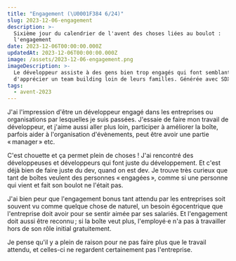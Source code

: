 ```yaml
---
title: "Engagement (\U0001F384 6/24)"
slug: 2023-12-06-engagement
description: >-
  Sixième jour du calendrier de l'avent des choses liées au boulot :
  l'engagement
date: 2023-12-06T00:00:00.000Z
updatedAt: 2023-12-06T00:00:00.000Z
image: /assets/2023-12-06-engagement.png
imageDescription: >-
  Le développeur assiste à des gens bien trop engagés qui font semblant
  d'apprécier un team building loin de leurs familles. Générée avec SDXL 1.0.
tags:
  - avent-2023
---
```


J'ai l'impression d'être un développeur engagé dans les entreprises ou organisations par lesquelles je suis passées. J'essaie de faire mon travail de développeur, et j'aime aussi aller plus loin, participer à améliorer la boîte, parfois aider à l'organisation d'évènements, peut être avoir une partie « manager » etc.

C'est chouette et ça permet plein de choses ! J'ai rencontré des développeuses et développeurs qui font juste du développement. Et c'est déjà bien de faire juste du dev, quand on est dev. Je trouve très curieux que tant de boîtes veulent des personnes « engagées », comme si une personne qui vient et fait son boulot ne l'était pas.

J'ai bien peur que l'engagement bonus tant attendu par les entreprises soit souvent vu comme quelque chose de naturel, un besoin égocentrique que l'entreprise doit avoir pour se sentir aimée par ses salariés. Et l'engagement doit aussi être reconnu ; si la boîte veut plus, l'employé·e n'a pas à travailler hors de son rôle initial gratuitement.

Je pense qu'il y a plein de raison pour ne pas faire plus que le travail attendu, et celles-ci ne regardent certainement pas l'entreprise.
